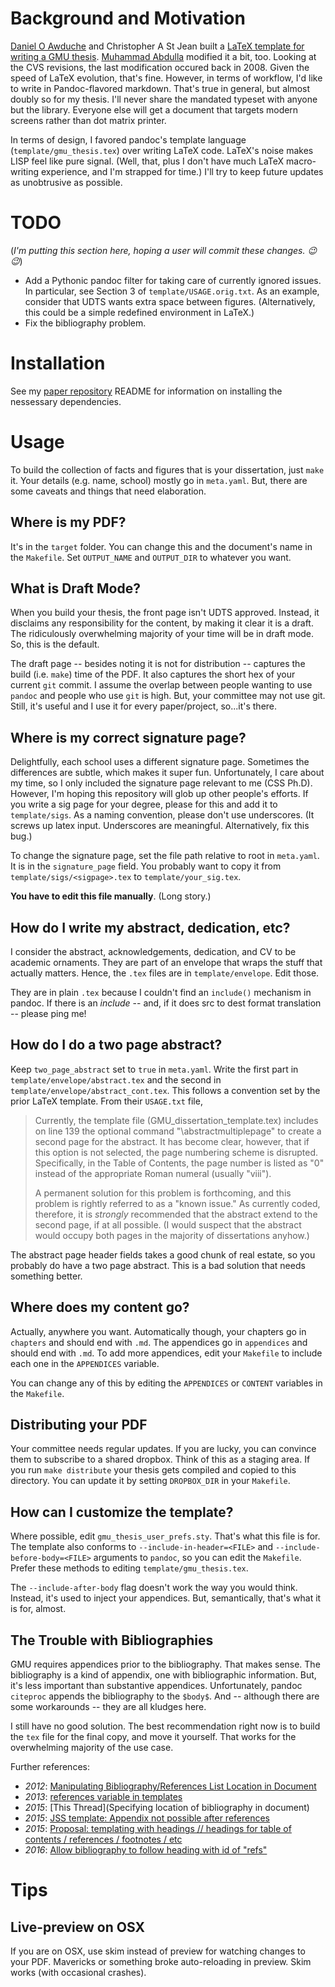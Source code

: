 # Background and Motivation

[Daniel O Awduche](http://www.awduche.com/) and Christopher A St Jean built a [LaTeX template for writing a GMU thesis](http://thesis.gmu.edu/templates.html). [Muhammad Abdulla](http://cs.gmu.edu/~mabdulla/) modified it a bit, too. Looking at the CVS revisions, the last modification occured back in 2008. Given the speed of LaTeX evolution, that's fine. However, in terms of workflow, I'd like to write in Pandoc-flavored markdown. That's true in general, but almost doubly so for my thesis. I'll never share the mandated typeset with anyone but the library. Everyone else will get a document that targets modern screens rather than dot matrix printer.

In terms of design, I favored pandoc's template language (`template/gmu_thesis.tex`) over writing LaTeX code. LaTeX's noise makes LISP feel like pure signal. (Well, that, plus I don't have much LaTeX macro-writing experience, and I'm strapped for time.) I'll try to keep future updates as unobtrusive as possible. 

# TODO

(*I'm putting this section here, hoping a user will commit these changes. :wink: :wink:*)

- Add a Pythonic pandoc filter for taking care of currently ignored issues. In particular, see Section 3 of `template/USAGE.orig.txt`. As an example, consider that UDTS wants extra space between figures. (Alternatively, this could be a simple redefined environment in LaTeX.) 
- Fix the bibliography problem.

# Installation

See my [paper repository](https://github.com/jbn/paper#installation) README for information on installing the nessessary dependencies. 

# Usage

To build the collection of facts and figures that is your dissertation, just `make` it. Your details (e.g. name, school) mostly go in `meta.yaml`. But, there are some caveats and things that need elaboration.

## Where is my PDF?

It's in the `target` folder. You can change this and the document's name in the `Makefile`. Set `OUTPUT_NAME` and `OUTPUT_DIR` to whatever you want. 

## What is Draft Mode?

When you build your thesis, the front page isn't UDTS approved. Instead, it disclaims any responsibility for the content, by making it clear it is a draft. The ridiculously overwhelming majority of your time will be in draft mode. So, this is the default. 

The draft page -- besides noting it is not for distribution -- captures the build (i.e. `make`) time of the PDF. It also captures the short hex of your current `git` commit. I assume the overlap between people wanting to use `pandoc` and people who use `git` is high. But, your committee may not use git. Still, it's useful and I use it for every paper/project, so...it's there.  

## Where is my correct signature page?

Delightfully, each school uses a different signature page. Sometimes the differences are subtle, which makes it super fun. Unfortunately, I care about my time, so I only included the signature page relevant to me (CSS Ph.D). However, I'm hoping this repository will glob up other people's efforts. If you write a sig page for your degree, please for this and add it to `template/sigs`. As a naming convention, please don't use underscores. (It screws up latex input. Underscores are meaningful. Alternatively, fix this bug.) 

To change the signature page, set the file path relative to root in `meta.yaml`. It is in the `signature_page` field. You probably want to copy it from `template/sigs/<sigpage>.tex` to `template/your_sig.tex`.

**You have to edit this file manually**. (Long story.)

## How do I write my abstract, dedication, etc?

I consider the abstract, acknowledgements, dedication, and CV to be academic ornaments. They are part of an envelope that wraps the stuff that actually matters. Hence, the `.tex` files are in `template/envelope`. Edit those. 

They are in plain `.tex` because I couldn't find an `include()` mechanism in pandoc. If there is an $include$ -- and, if it does src to dest format translation -- please ping me!

## How do I do a two page abstract?

Keep `two_page_abstract` set to `true` in `meta.yaml`. Write the first part in `template/envelope/abstract.tex` and the second in `template/envelope/abstract_cont.tex`. This follows a convention set by the prior LaTeX template. From their `USAGE.txt` file,

> Currently, the template file (GMU_dissertation_template.tex) includes on line 139 the
> optional command "\abstractmultiplepage" to create a second page for the abstract.
> It has become clear, however, that if this option is not selected, the page numbering
> scheme is disrupted.  Specifically, in the Table of Contents, the page number is listed
> as "0" instead of the appropriate Roman numeral (usually "viii").
> 
> A permanent solution for this problem is forthcoming, and this problem is rightly
> referred to as a "known issue."  As currently coded, therefore, it is *strongly*
> recommended that the abstract extend to the second page, if at all possible.
> (I would suspect that the abstract would occupy both pages in the majority of
> dissertations anyhow.)

The abstract page header fields takes a good chunk of real estate, so you probably do have a two page abstract. This is a bad solution that needs something better. 

## Where does my content go?

Actually, anywhere you want. Automatically though, your chapters go in `chapters` and should end with `.md`. The appendices go in `appendices` and should end with `.md`. To add more appendices, edit your `Makefile` to include each one in the `APPENDICES` variable. 

You can change any of this by editing the `APPENDICES` or `CONTENT` variables in the `Makefile`.

## Distributing your PDF

Your committee needs regular updates. If you are lucky, you can convince them to subscribe to a shared dropbox. Think of this as a staging area. If you run `make distribute` your thesis gets compiled and copied to this directory. You can update it by setting `DROPBOX_DIR` in your `Makefile`. 

## How can I customize the template?

Where possible, edit `gmu_thesis_user_prefs.sty`. That's what this file is for. The template also conforms to `--include-in-header=<FILE>` and `--include-before-body=<FILE>` arguments to `pandoc`, so you can edit the `Makefile`. Prefer these methods to editing `template/gmu_thesis.tex`. 

The `--include-after-body` flag doesn't work the way you would think. Instead, it's used to inject your appendices. But, semantically, that's what it is for, almost. 

## The Trouble with Bibliographies

GMU requires appendices prior to the bibliography. That makes sense. The bibliography is a kind of appendix, one with bibliographic information. But, it's less important than substantive appendices. Unfortunately, pandoc `citeproc` appends the bibliography to the `$body$`. And -- although there are some workarounds -- they are all kludges here. 

I still have no good solution. The best recommendation right now is to build the `tex` file for the final copy, and move it yourself. That works for the overwhelming majority of the use case. 

Further references:

- *2012*: [Manipulating Bibliography/References List Location in Document](https://groups.google.com/forum/#!searchin/pandoc-discuss/location/pandoc-discuss/zza71I0zes4/KkYrkKMvGmIJ)
- *2013*: [references variable in templates](https://github.com/jgm/pandoc/issues/771)
- *2015*: [This Thread](Specifying location of bibliography in document)
- *2015*: [JSS template: Appendix not possible after references](https://github.com/rstudio/rticles/issues/29)
- *2015*: [Proposal: templating with headings // headings for table of contents / references / footnotes / etc](https://groups.google.com/forum/#!topic/pandoc-discuss/HxmpFK-Ydus)
- *2016*: [Allow bibliography to follow heading with id of "refs"](https://github.com/jgm/pandoc-citeproc/issues/210)


# Tips

## Live-preview on OSX

If you are on OSX, use skim instead of preview for watching changes to your PDF. Mavericks or something broke auto-reloading in preview. Skim works (with occasional crashes).
